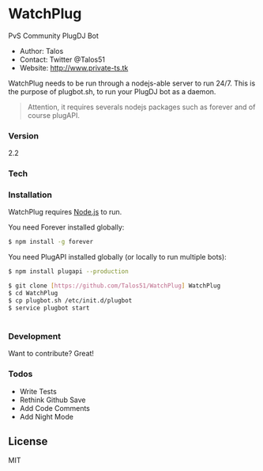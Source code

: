 # WatchPlug

PvS Community PlugDJ Bot

  - Author: Talos
  - Contact: Twitter @Talos51
  - Website: http://www.private-ts.tk



WatchPlug needs to be run through a nodejs-able server to run 24/7. This is the purpose of plugbot.sh, to run your PlugDJ bot as a daemon.

> Attention, it requires severals nodejs packages such as forever and of course plugAPI.

### Version
2.2

### Tech


### Installation

WatchPlug requires [Node.js](https://nodejs.org/) to run.

You need Forever installed globally:

```sh
$ npm install -g forever
```

You need PlugAPI installed globally (or locally to run multiple bots):

```sh
$ npm install plugapi --production
```

```sh
$ git clone [https://github.com/Talos51/WatchPlug] WatchPlug
$ cd WatchPlug
$ cp plugbot.sh /etc/init.d/plugbot
$ service plugbot start
```

#
### Development

Want to contribute? Great!

### Todos

 - Write Tests
 - Rethink Github Save
 - Add Code Comments
 - Add Night Mode

License
----

MIT
